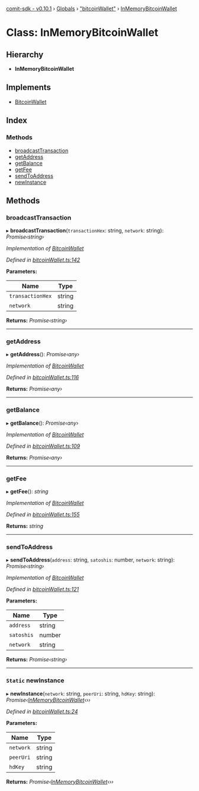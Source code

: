 [comit-sdk - v0.10.1](../README.md) › [Globals](../globals.md) › ["bitcoinWallet"](../modules/_bitcoinwallet_.md) › [InMemoryBitcoinWallet](_bitcoinwallet_.inmemorybitcoinwallet.md)

# Class: InMemoryBitcoinWallet

## Hierarchy

* **InMemoryBitcoinWallet**

## Implements

* [BitcoinWallet](../interfaces/_bitcoinwallet_.bitcoinwallet.md)

## Index

### Methods

* [broadcastTransaction](_bitcoinwallet_.inmemorybitcoinwallet.md#broadcasttransaction)
* [getAddress](_bitcoinwallet_.inmemorybitcoinwallet.md#getaddress)
* [getBalance](_bitcoinwallet_.inmemorybitcoinwallet.md#getbalance)
* [getFee](_bitcoinwallet_.inmemorybitcoinwallet.md#getfee)
* [sendToAddress](_bitcoinwallet_.inmemorybitcoinwallet.md#sendtoaddress)
* [newInstance](_bitcoinwallet_.inmemorybitcoinwallet.md#static-newinstance)

## Methods

###  broadcastTransaction

▸ **broadcastTransaction**(`transactionHex`: string, `network`: string): *Promise‹string›*

*Implementation of [BitcoinWallet](../interfaces/_bitcoinwallet_.bitcoinwallet.md)*

*Defined in [bitcoinWallet.ts:142](https://github.com/comit-network/comit-js-sdk/blob/68ef370/src/bitcoinWallet.ts#L142)*

**Parameters:**

Name | Type |
------ | ------ |
`transactionHex` | string |
`network` | string |

**Returns:** *Promise‹string›*

___

###  getAddress

▸ **getAddress**(): *Promise‹any›*

*Implementation of [BitcoinWallet](../interfaces/_bitcoinwallet_.bitcoinwallet.md)*

*Defined in [bitcoinWallet.ts:116](https://github.com/comit-network/comit-js-sdk/blob/68ef370/src/bitcoinWallet.ts#L116)*

**Returns:** *Promise‹any›*

___

###  getBalance

▸ **getBalance**(): *Promise‹any›*

*Implementation of [BitcoinWallet](../interfaces/_bitcoinwallet_.bitcoinwallet.md)*

*Defined in [bitcoinWallet.ts:109](https://github.com/comit-network/comit-js-sdk/blob/68ef370/src/bitcoinWallet.ts#L109)*

**Returns:** *Promise‹any›*

___

###  getFee

▸ **getFee**(): *string*

*Implementation of [BitcoinWallet](../interfaces/_bitcoinwallet_.bitcoinwallet.md)*

*Defined in [bitcoinWallet.ts:155](https://github.com/comit-network/comit-js-sdk/blob/68ef370/src/bitcoinWallet.ts#L155)*

**Returns:** *string*

___

###  sendToAddress

▸ **sendToAddress**(`address`: string, `satoshis`: number, `network`: string): *Promise‹string›*

*Implementation of [BitcoinWallet](../interfaces/_bitcoinwallet_.bitcoinwallet.md)*

*Defined in [bitcoinWallet.ts:121](https://github.com/comit-network/comit-js-sdk/blob/68ef370/src/bitcoinWallet.ts#L121)*

**Parameters:**

Name | Type |
------ | ------ |
`address` | string |
`satoshis` | number |
`network` | string |

**Returns:** *Promise‹string›*

___

### `Static` newInstance

▸ **newInstance**(`network`: string, `peerUri`: string, `hdKey`: string): *Promise‹[InMemoryBitcoinWallet](_bitcoinwallet_.inmemorybitcoinwallet.md)‹››*

*Defined in [bitcoinWallet.ts:24](https://github.com/comit-network/comit-js-sdk/blob/68ef370/src/bitcoinWallet.ts#L24)*

**Parameters:**

Name | Type |
------ | ------ |
`network` | string |
`peerUri` | string |
`hdKey` | string |

**Returns:** *Promise‹[InMemoryBitcoinWallet](_bitcoinwallet_.inmemorybitcoinwallet.md)‹››*
